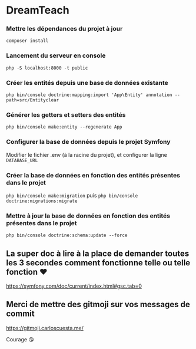 # DreamTeach

### Mettre les dépendances du projet à jour

`composer install`

### Lancement du serveur en console

`php -S localhost:8000 -t public`

### Créer les entités depuis une base de données existante 

`php bin/console doctrine:mapping:import 'App\Entity' annotation --path=src/Entityclear`

### Générer les getters et setters des entités

`php bin/console make:entity --regenerate App`

### Configurer la base de données depuis le projet Symfony

Modifier le fichier .env (à la racine du projet), et configurer la ligne `DATABASE_URL`

### Créer la base de données en fonction des entités présentes dans le projet

`php bin/console make:migration` puis `php bin/console doctrine:migrations:migrate`

### Mettre à jour la base de données en fonction des entités présentes dans le projet

`php bin/console doctrine:schema:update --force`

## La super doc à lire à la place de demander toutes les 3 secondes comment fonctionne telle ou telle fonction :heart:

https://symfony.com/doc/current/index.html#gsc.tab=0 

## Merci de mettre des gitmoji sur vos messages de commit

https://gitmoji.carloscuesta.me/

Courage :kissing_heart:
